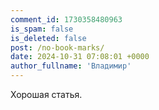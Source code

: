 ```yaml
---
comment_id: 1730358480963
is_spam: false
is_deleted: false
post: /no-book-marks/
date: 2024-10-31 07:08:01 +0000
author_fullname: 'Владимир'
---
```


Хорошая статья.
